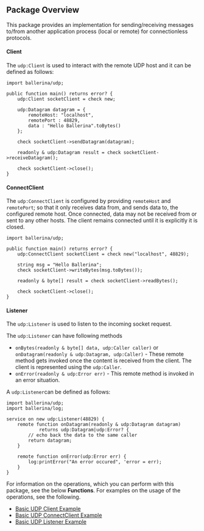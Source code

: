 ## Package Overview

This package provides an implementation for sending/receiving messages to/from another application process (local or remote) for connectionless protocols.

#### Client
The `udp:Client` is used to interact with the remote UDP host and it can be defined as follows:

```ballerina
import ballerina/udp;

public function main() returns error? {
    udp:Client socketClient = check new;

    udp:Datagram datagram = {
        remoteHost: "localhost",
        remotePort : 48829,
        data : "Hello Ballerina".toBytes()
    };

    check socketClient->sendDatagram(datagram);

    readonly & udp:Datagram result = check socketClient->receiveDatagram();

    check socketClient->close();
}
```

#### ConnectClient
The `udp:ConnectClient` is configured by providing `remoteHost` and `remotePort`; so that it only receives data from, and sends data to, the configured remote host. Once connected, data may not be received from or sent to any other hosts. The client remains connected until it is explicitly it is closed.

```ballerina
import ballerina/udp;

public function main() returns error? {
    udp:ConnectClient socketClient = check new("localhost", 48829);

    string msg = "Hello Ballerina";
    check socketClient->writeBytes(msg.toBytes());

    readonly & byte[] result = check socketClient->readBytes();

    check socketClient->close();
}
```

#### Listener
The `udp:Listener` is used to listen to the incoming socket request.<br/>

The `udp:Listener` can have following methods
- `onBytes(readonly & byte[] data, udp:Caller caller)` or `onDatagram(readonly & udp:Datagram, udp:Caller)` - These remote method gets invoked once the content is received from the client. The client is represented using the `udp:Caller`.
- `onError(readonly & udp:Error err)` - This remote method is invoked in an error situation.

A `udp:Listener`can be defined as follows:

```ballerina
import ballerina/udp;
import ballerina/log;

service on new udp:Listener(48829) {
    remote function onDatagram(readonly & udp:Datagram datagram) 
            returns udp:Datagram|udp:Error? {
        // echo back the data to the same caller
        return datagram;
    }

    remote function onError(udp:Error err) {
        log:printError("An error occured", 'error = err);
    }
}
```

For information on the operations, which you can perform with this package, see the below **Functions**. For examples on the usage of the operations, see the following.
 * [Basic UDP Client Example](https://ballerina.io/learn/by-example/udp-client.html)
 * [Basic UDP ConnectClient Example](https://ballerina.io/learn/by-example/udp-connect-client.html)
 * [Basic UDP Listener Example](https://ballerina.io/learn/by-example/udp-listener.html)
